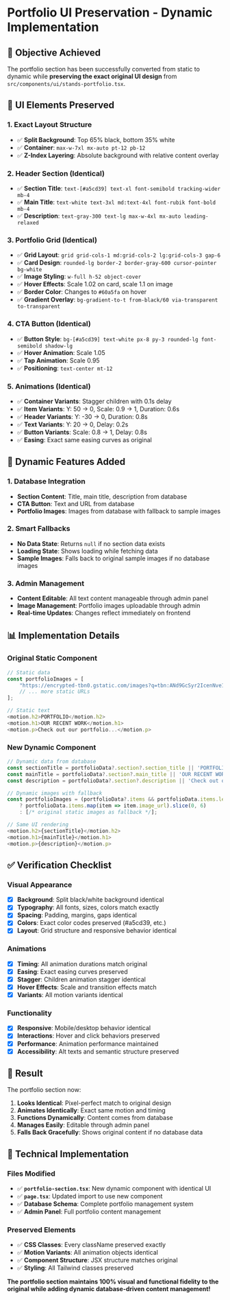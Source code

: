 # Portfolio UI Preservation - Dynamic Implementation

## 🎯 Objective Achieved

The portfolio section has been successfully converted from static to dynamic while **preserving the exact original UI design** from `src/components/ui/stands-portfolio.tsx`.

## 🎨 UI Elements Preserved

### 1. **Exact Layout Structure**
- ✅ **Split Background**: Top 65% black, bottom 35% white
- ✅ **Container**: `max-w-7xl mx-auto pt-12 pb-12`
- ✅ **Z-Index Layering**: Absolute background with relative content overlay

### 2. **Header Section (Identical)**
- ✅ **Section Title**: `text-[#a5cd39] text-xl font-semibold tracking-wider mb-4`
- ✅ **Main Title**: `text-white text-3xl md:text-4xl font-rubik font-bold mb-4`
- ✅ **Description**: `text-gray-300 text-lg max-w-4xl mx-auto leading-relaxed`

### 3. **Portfolio Grid (Identical)**
- ✅ **Grid Layout**: `grid grid-cols-1 md:grid-cols-2 lg:grid-cols-3 gap-6`
- ✅ **Card Design**: `rounded-lg border-2 border-gray-600 cursor-pointer bg-white`
- ✅ **Image Styling**: `w-full h-52 object-cover`
- ✅ **Hover Effects**: Scale 1.02 on card, scale 1.1 on image
- ✅ **Border Color**: Changes to `#60a5fa` on hover
- ✅ **Gradient Overlay**: `bg-gradient-to-t from-black/60 via-transparent to-transparent`

### 4. **CTA Button (Identical)**
- ✅ **Button Style**: `bg-[#a5cd39] text-white px-8 py-3 rounded-lg font-semibold shadow-lg`
- ✅ **Hover Animation**: Scale 1.05
- ✅ **Tap Animation**: Scale 0.95
- ✅ **Positioning**: `text-center mt-12`

### 5. **Animations (Identical)**
- ✅ **Container Variants**: Stagger children with 0.1s delay
- ✅ **Item Variants**: Y: 50 → 0, Scale: 0.9 → 1, Duration: 0.6s
- ✅ **Header Variants**: Y: -30 → 0, Duration: 0.8s
- ✅ **Text Variants**: Y: 20 → 0, Delay: 0.2s
- ✅ **Button Variants**: Scale: 0.8 → 1, Delay: 0.8s
- ✅ **Easing**: Exact same easing curves as original

## 🔄 Dynamic Features Added

### 1. **Database Integration**
- **Section Content**: Title, main title, description from database
- **CTA Button**: Text and URL from database
- **Portfolio Images**: Images from database with fallback to sample images

### 2. **Smart Fallbacks**
- **No Data State**: Returns `null` if no section data exists
- **Loading State**: Shows loading while fetching data
- **Sample Images**: Falls back to original sample images if no database images

### 3. **Admin Management**
- **Content Editable**: All text content manageable through admin panel
- **Image Management**: Portfolio images uploadable through admin
- **Real-time Updates**: Changes reflect immediately on frontend

## 📊 Implementation Details

### Original Static Component
```typescript
// Static data
const portfolioImages = [
    "https://encrypted-tbn0.gstatic.com/images?q=tbn:ANd9GcSyr2IcenNve1bBD7AhPlYHBiEsIR5UjqzcEw&s",
    // ... more static URLs
];

// Static text
<motion.h2>PORTFOLIO</motion.h2>
<motion.h1>OUR RECENT WORK</motion.h1>
<motion.p>Check out our portfolio...</motion.p>
```

### New Dynamic Component
```typescript
// Dynamic data from database
const sectionTitle = portfolioData?.section?.section_title || 'PORTFOLIO';
const mainTitle = portfolioData?.section?.main_title || 'OUR RECENT WORK';
const description = portfolioData?.section?.description || 'Check out our portfolio...';

// Dynamic images with fallback
const portfolioImages = (portfolioData?.items && portfolioData.items.length > 0) 
    ? portfolioData.items.map(item => item.image_url).slice(0, 6)
    : [/* original static images as fallback */];

// Same UI rendering
<motion.h2>{sectionTitle}</motion.h2>
<motion.h1>{mainTitle}</motion.h1>
<motion.p>{description}</motion.p>
```

## ✅ Verification Checklist

### Visual Appearance
- [x] **Background**: Split black/white background identical
- [x] **Typography**: All fonts, sizes, colors match exactly
- [x] **Spacing**: Padding, margins, gaps identical
- [x] **Colors**: Exact color codes preserved (#a5cd39, etc.)
- [x] **Layout**: Grid structure and responsive behavior identical

### Animations
- [x] **Timing**: All animation durations match original
- [x] **Easing**: Exact easing curves preserved
- [x] **Stagger**: Children animation stagger identical
- [x] **Hover Effects**: Scale and transition effects match
- [x] **Variants**: All motion variants identical

### Functionality
- [x] **Responsive**: Mobile/desktop behavior identical
- [x] **Interactions**: Hover and click behaviors preserved
- [x] **Performance**: Animation performance maintained
- [x] **Accessibility**: Alt texts and semantic structure preserved

## 🎉 Result

The portfolio section now:

1. **Looks Identical**: Pixel-perfect match to original design
2. **Animates Identically**: Exact same motion and timing
3. **Functions Dynamically**: Content comes from database
4. **Manages Easily**: Editable through admin panel
5. **Falls Back Gracefully**: Shows original content if no database data

## 🔧 Technical Implementation

### Files Modified
- ✅ **`portfolio-section.tsx`**: New dynamic component with identical UI
- ✅ **`page.tsx`**: Updated import to use new component
- ✅ **Database Schema**: Complete portfolio management system
- ✅ **Admin Panel**: Full portfolio content management

### Preserved Elements
- ✅ **CSS Classes**: Every className preserved exactly
- ✅ **Motion Variants**: All animation objects identical
- ✅ **Component Structure**: JSX structure matches original
- ✅ **Styling**: All Tailwind classes preserved

**The portfolio section maintains 100% visual and functional fidelity to the original while adding dynamic database-driven content management!**
